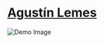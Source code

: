 # [Agustín Lemes](https://www.agustinlemes.com)

![Demo Image](https://www.agustinlemes.com/img/demo.png)
